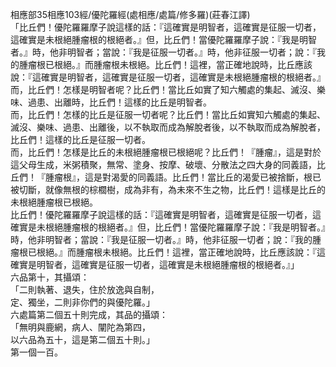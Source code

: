 相應部35相應103經/優陀羅經(處相應/處篇/修多羅)(莊春江譯)  
「比丘們！優陀羅羅摩子說這樣的話：『這確實是明智者，這確實是征服一切者，這確實是未根絕腫瘤根的根絕者。』但，比丘們！當優陀羅羅摩子說：『我是明智者。』時，他非明智者；當說：『我是征服一切者。』時，他非征服一切者；說：『我的腫瘤根已根絕。』而腫瘤根未根絕。比丘們！這裡，當正確地說時，比丘應該說：『這確實是明智者，這確實是征服一切者，這確實是未根絕腫瘤根的根絕者。』  
而，比丘們！怎樣是明智者呢？比丘們！當比丘如實了知六觸處的集起、滅沒、樂味、過患、出離時，比丘們！這樣的比丘是明智者。  
而，比丘們！怎樣的比丘是征服一切者呢？比丘們！當比丘如實知六觸處的集起、滅沒、樂味、過患、出離後，以不執取而成為解脫者後，以不執取而成為解脫者，比丘們！這樣的比丘是征服一切者。  
而，比丘們！怎樣是比丘的未根絕腫瘤根已根絕呢？比丘們！『腫瘤』，這是對於這父母生成，米粥積聚，無常、塗身、按摩、破壞、分散法之四大身的同義語，比丘們！『腫瘤根』，這是對渴愛的同義語。比丘們！當比丘的渴愛已被捨斷，根已被切斷，就像無根的棕櫚樹，成為非有，為未來不生之物，比丘們！這樣是比丘的未根絕腫瘤根已根絕。  
比丘們！優陀羅羅摩子說這樣的話：『這確實是明智者，這確實是征服一切者，這確實是未根絕腫瘤根的根絕者。』但，比丘們！當優陀羅羅摩子說：『我是明智者。』時，他非明智者；當說：『我是征服一切者。』時，他非征服一切者；說：『我的腫瘤根已根絕。』而腫瘤根未根絕。比丘們！這裡，當正確地說時，比丘應該說：『這確實是明智者，這確實是征服一切者，這確實是未根絕腫瘤根的根絕者。』」  
六品第十，其攝頌：  
「二則執著、退失，住於放逸與自制，  
定、獨坐，二則非你們的與優陀羅。」  
六處篇第二個五十則完成，其品的攝頌：  
「無明與鹿網，病人、闡陀為第四，  
以六品為五十，這是第二個五十則。」  
第一個一百。  
  
  
